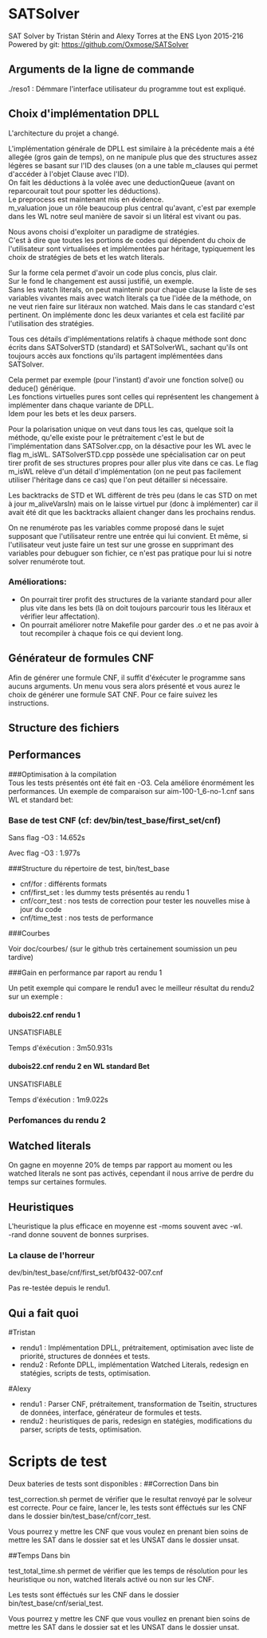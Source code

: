 # SATSolver
SAT Solver by Tristan Stérin and Alexy Torres at the ENS Lyon 2015-216
Powered by git: https://github.com/Oxmose/SATSolver

## Arguments de la ligne de commande
./reso1 : Démmare l'interface utilisateur du programme tout est expliqué.

## Choix d'implémentation DPLL

L'architecture du projet a changé.  

L'implémentation générale de DPLL est similaire à la précédente mais a été allegée (gros gain de temps), on ne manipule plus que des structures assez légères se basant sur l'ID des clauses (on a une table m_clauses qui permet d'accéder à l'objet Clause avec l'ID).    
On fait les déductions à la volée avec une deductionQueue (avant on reparcourait tout pour spotter les déductions).    
Le preprocess est maintenant mis en évidence.  
m_valuation joue un rôle beaucoup plus central qu'avant, c'est par exemple dans les WL notre seul manière de savoir si un litéral est vivant ou pas.  

Nous avons choisi d'exploiter un paradigme de stratégies.  
C'est à dire que toutes les portions de codes qui dépendent du choix de l'utilisateur
sont virtualisées et implémentées par héritage, typiquement les choix de stratégies de bets et les watch literals.  

Sur la forme cela permet d'avoir un code plus concis, plus clair.  
Sur le fond le changement est aussi justifié, un exemple.  
Sans les watch literals, on peut maintenir pour chaque clause la liste de ses variables vivantes mais avec watch literals ça tue l'idée de la méthode,
on ne veut rien faire sur litéraux non watched. Mais dans le cas standard c'est pertinent. On implémente donc les deux variantes et cela est facilité par l'utilisation des stratégies.    

Tous ces détails d'implémentations relatifs à chaque méthode sont donc écrits dans SATSolverSTD (standard) et SATSolverWL, sachant qu'ils ont toujours accès aux fonctions qu'ils partagent implémentées dans SATSolver.    

Cela permet par exemple (pour l'instant) d'avoir une fonction solve() ou deduce() générique.   
Les fonctions virtuelles pures sont celles qui représentent les changement à implémenter dans chaque variante de DPLL.  
Idem pour les bets et les deux parsers.    

Pour la polarisation unique on veut dans tous les cas, quelque soit la méthode, qu'elle existe pour le prétraitement c'est le but de l'implémentation dans SATSolver.cpp, on la désactive pour les WL avec le flag m_isWL. SATSolverSTD.cpp possède une spécialisation car on peut tirer profit de ses structures propres pour aller plus vite dans ce cas. Le flag m_isWL relève d'un détail d'implémentation (on ne peut pas facilement utiliser l'héritage dans ce cas) que l'on peut détailler si nécessaire.    

Les backtracks de STD et WL diffèrent de très peu (dans le cas STD on met à jour m_aliveVarsIn) mais on le laisse virtuel pur (donc à implémenter) car il avait été dit que les backtracks allaient changer dans les prochains rendus.   

On ne renumérote pas les variables comme proposé dans le sujet supposant que l'utilisateur rentre une entrée qui lui convient. Et même, si l'utilisateur veut juste faire un test sur une grosse en supprimant des variables pour debuguer son fichier, ce n'est pas pratique pour lui si notre solver renumérote tout.    

### Améliorations:         

- On pourrait tirer profit des structures de la variante standard pour aller plus vite dans les bets (là on doit toujours parcourir tous les litéraux et vérifier leur affectation).   
- On pourrait améliorer notre Makefile pour garder des .o et ne pas avoir à tout recompiler à chaque fois ce qui devient long.  


## Générateur de formules CNF
Afin de générer une formule CNF, il suffit d'éxécuter le programme sans aucuns arguments. Un menu vous sera alors présenté et vous aurez le choix de générer une formule SAT CNF. Pour ce faire suivez les instructions.       

## Structure des fichiers


## Performances
###Optimisation à la compilation  
Tous les tests présentés ont été fait en -O3. Cela améliore énormément les performances.
Un exemple de comparaison sur aim-100-1_6-no-1.cnf sans WL et standard bet:  


### Base de test CNF (cf: dev/bin/test_base/first_set/cnf)
Sans flag -O3 : 14.652s

Avec flag -O3 : 1.977s 

###Structure du répertoire de test, bin/test_base

* cnf/for : différents formats
* cnf/first_set : les dummy tests présentés au rendu 1
* cnf/corr_test : nos tests de correction pour tester les nouvelles mise à jour du code
* cnf/time_test : nos tests de performance

###Courbes

Voir doc/courbes/ (sur le github très certainement soumission un peu tardive)

###Gain en performance par raport au rendu 1

Un petit exemple qui compare le rendu1 avec le meilleur résultat du rendu2 sur un exemple : 

#### dubois22.cnf rendu 1
UNSATISFIABLE

Temps d'éxécution : 3m50.931s

#### dubois22.cnf rendu 2 en WL standard Bet
UNSATISFIABLE

Temps d'éxécution : 1m9.022s


### Perfomances du rendu 2

## Watched literals
On gagne en moyenne 20% de temps par rapport au moment ou les watched literals ne sont pas activés, cependant il nous arrive de perdre du temps sur certaines formules.

## Heuristiques
L'heuristique la plus efficace en moyenne est -moms souvent avec -wl.   
-rand donne souvent de bonnes surprises.


### La clause de l'horreur

dev/bin/test_base/cnf/first_set/bf0432-007.cnf

Pas re-testée depuis le rendu1.


## Qui a fait quoi
#Tristan
* rendu1 : Implémentation DPLL, prétraitement, optimisation avec liste de priorité, structures de données et tests.
* rendu2 : Refonte DPLL, implémentation Watched Literals, redesign en statégies, scripts de tests, optimisation.

#Alexy
* rendu1 : Parser CNF, prétraitement, transformation de Tseitin, structures de données, interface, générateur de formules et tests.
* rendu2 :  heuristiques de paris, redesign en statégies, modifications du parser, scripts de tests, optimisation.

# Scripts de test
Deux bateries de tests sont disponibles :
##Correction
Dans bin

test_correction.sh permet de vérifier que le resultat renvoyé par le solveur est correcte. Pour ce faire, lancer le, les tests sont éfféctués sur les CNF dans le dossier bin/test_base/cnf/corr_test.

Vous pourrez y mettre les CNF que vous voulez en prenant bien soins de mettre les SAT dans le dossier sat et les UNSAT dans le dossier unsat.

##Temps
Dans bin

test_total_time.sh permet de vérifier que les temps de résolution pour les heuristique ou non, watched literals activé ou non sur les CNF.

Les tests sont éfféctués sur les CNF dans le dossier bin/test_base/cnf/serial_test.

Vous pourrez y mettre les CNF que vous voullez en prenant bien soins de mettre les SAT dans le dossier sat et les UNSAT dans le dossier unsat.
